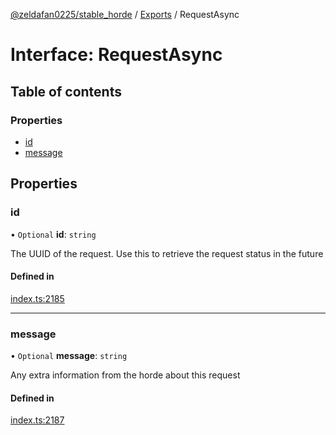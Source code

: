 [@zeldafan0225/stable_horde](../README.md) / [Exports](../modules.md) / RequestAsync

# Interface: RequestAsync

## Table of contents

### Properties

- [id](RequestAsync.md#id)
- [message](RequestAsync.md#message)

## Properties

### id

• `Optional` **id**: `string`

The UUID of the request. Use this to retrieve the request status in the future

#### Defined in

[index.ts:2185](https://github.com/ZeldaFan0225/stable_horde/blob/c25ea19/index.ts#L2185)

___

### message

• `Optional` **message**: `string`

Any extra information from the horde about this request

#### Defined in

[index.ts:2187](https://github.com/ZeldaFan0225/stable_horde/blob/c25ea19/index.ts#L2187)
